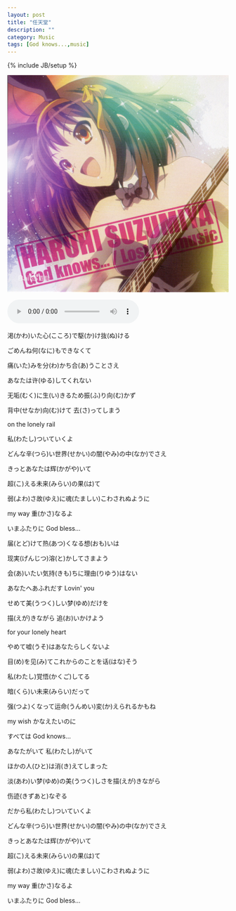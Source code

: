 ```yaml
---
layout: post
title: "任天堂"
description: ""
category: Music
tags: [God knows...,music]
---
```

{% include JB/setup %}

![image](/media/pic/godknows.jpg)



<audio src="http://zhangmenshiting2.baidu.com/data2/music/38388570/38388570.mp3?xcode=058de1526ea91492939260ff1c3259164b1cb5a871ead0d8&mid=0.52754871744908" controls="controls"></audio>



渇(かわ)いた心(こころ)で駆(か)け抜(ぬ)ける


ごめんね何(なに)もできなくて


痛(いた)みを分(わ)かち合(あ)うことさえ


あなたは许(ゆる)してくれない


无垢(むく)に生(い)きるため振(ふ)り向(む)かず


背中(せなか)向(む)けて 去(さ)ってしまう


on the lonely rail


私(わたし)ついていくよ


どんな辛(つら)い世界(せかい)の闇(やみ)の中(なか)でさえ


きっとあなたは辉(かがや)いて


超(こ)える未来(みらい)の果(は)て


弱(よわ)さ故(ゆえ)に魂(たましい)こわされぬように


my way 重(かさ)なるよ


いまふたりに God bless...


届(とど)けて热(あつ)くなる想(おも)いは


现実(げんじつ)溶(と)かしてさまよう


会(あ)いたい気持(きも)ちに理由(りゆう)はない


あなたへあふれだす Lovin' you


せめて美(うつく)しい梦(ゆめ)だけを


描(えが)きながら 追(お)いかけよう


for your lonely heart


やめて嘘(うそ)はあなたらしくないよ


目(め)を见(み)てこれからのことを话(はな)そう


私(わたし)覚悟(かくご)してる


暗(くら)い未来(みらい)だって


强(つよ)くなって运命(うんめい)変(か)えられるかもね


my wish かなえたいのに


すべては God knows...


あなたがいて 私(わたし)がいて


ほかの人(ひと)は消(き)えてしまった


淡(あわ)い梦(ゆめ)の美(うつく)しさを描(えが)きながら


伤迹(きずあと)なぞる


だから私(わたし)ついていくよ


どんな辛(つら)い世界(せかい)の闇(やみ)の中(なか)でさえ


きっとあなたは辉(かがや)いて


超(こ)える未来(みらい)の果(は)て


弱(よわ)さ故(ゆえ)に魂(たましい)こわされぬように


my way 重(かさ)なるよ


いまふたりに God bless...




